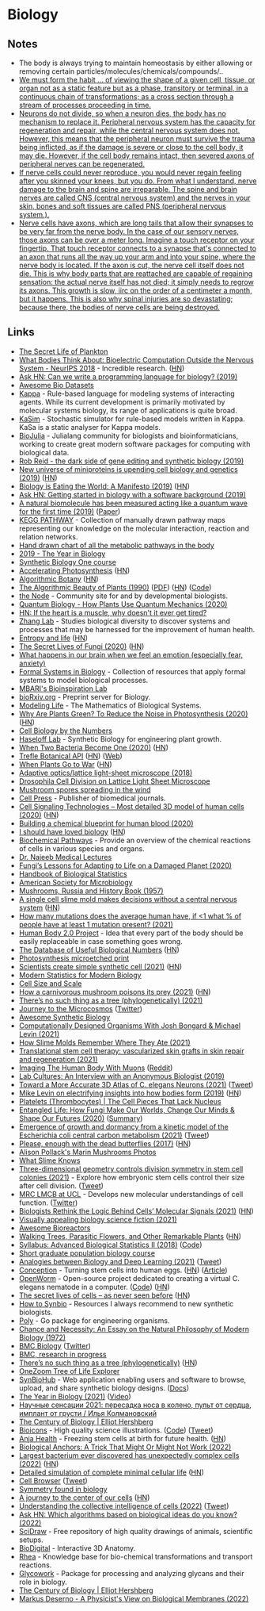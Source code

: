# Biology

## Notes

- The body is always trying to maintain homeostasis by either allowing or removing certain particles/molecules/chemicals/compounds/..
- [We must form the habit ... of viewing the shape of a given cell, tissue, or organ not as a static feature but as a phase, transitory or terminal, in a continuous chain of transformations; as a cross section through a stream of processes proceeding in time.](https://twitter.com/drmichaellevin/status/1267563603894218754)
- [Neurons do not divide, so when a neuron dies, the body has no mechanism to replace it. Peripheral nervous system has the capacity for regeneration and repair, while the central nervous system does not. However, this means that the peripheral neuron must survive the trauma being inflicted, as if the damage is severe or close to the cell body, it may die. However, if the cell body remains intact, then severed axons of peripheral nerves can be regenerated.](https://www.reddit.com/r/Foregen/comments/tt7hgq/i_had_learned_in_high_school_biology_classes_that/)
- [If nerve cells could never reproduce, you would never regain feeling after you skinned your knees, but you do. From what I understand, nerve damage to the brain and spine are irreparable. The spine and brain nerves are called CNS (central nervous system) and the nerves in your skin, bones and soft tissues are called PNS (peripheral nervous system.).](https://www.reddit.com/r/Foregen/comments/tt7hgq/i_had_learned_in_high_school_biology_classes_that/)
- [Nerve cells have axons, which are long tails that allow their synapses to be very far from the nerve body. In the case of our sensory nerves, those axons can be over a meter long. Imagine a touch receptor on your fingertip. That touch receptor connects to a synapse that's connected to an axon that runs all the way up your arm and into your spine, where the nerve body is located. If the axon is cut, the nerve cell itself does not die. This is why body parts that are reattached are capable of regaining sensation: the actual nerve itself has not died; it simply needs to regrow its axons. This growth is slow, iirc on the order of a centimeter a month, but it happens. This is also why spinal injuries are so devastating; because there, the bodies of nerve cells are being destroyed.](https://www.reddit.com/r/Foregen/comments/tt7hgq/i_had_learned_in_high_school_biology_classes_that/)

## Links

- [The Secret Life of Plankton](https://www.youtube.com/watch?v=xFQ_fO2D7f0)
- [What Bodies Think About: Bioelectric Computation Outside the Nervous System - NeurIPS 2018](https://www.youtube.com/watch?v=RjD1aLm4Thg) - Incredible research. ([HN](https://news.ycombinator.com/item?id=18736698))
- [Ask HN: Can we write a programming language for biology? (2019)](https://news.ycombinator.com/item?id=18847253)
- [Awesome Bio Datasets](https://github.com/OpenGene/awesome-bio-datasets)
- [Kappa](https://kappalanguage.org/) - Rule-based language for modeling systems of interacting agents. While its current development is primarily motivated by molecular systems biology, its range of applications is quite broad.
- [KaSim](https://github.com/Kappa-Dev/KaSim) - Stochastic simulator for rule-based models written in Kappa. KaSa is a static analyser for Kappa models.
- [BioJulia](https://biojulia.net/) - Julialang community for biologists and bioinformaticians, working to create great modern software packages for computing with biological data.
- [Rob Reid - the dark side of gene editing and synthetic biology (2019)](https://overcast.fm/+RxHEOdXhc)
- [New universe of miniproteins is upending cell biology and genetics (2019)](https://www.sciencemag.org/news/2019/10/new-universe-miniproteins-upending-cell-biology-and-genetics?rss=1) ([HN](https://news.ycombinator.com/item?id=21284770))
- [Biology is Eating the World: A Manifesto (2019)](https://a16z.com/2019/10/28/biology-eating-world-a16z-manifesto/) ([HN](https://news.ycombinator.com/item?id=21385796))
- [Ask HN: Getting started in biology with a software background (2019)](https://news.ycombinator.com/item?id=21408415)
- [A natural biomolecule has been measured acting like a quantum wave for the first time (2019)](https://www.technologyreview.com/s/614688/a-natural-biomolecule-has-been-measured-acting-in-a-quantum-wave-for-the-first-time/) ([Paper](https://arxiv.org/abs/1910.14538))
- [KEGG PATHWAY](https://www.genome.jp/kegg/pathway.html) - Collection of manually drawn pathway maps representing our knowledge on the molecular interaction, reaction and relation networks.
- [Hand drawn chart of all the metabolic pathways in the body](https://www.reddit.com/r/interestingasfuck/comments/cgitgc/hand_drawn_chart_of_all_the_metabolic_pathways_in/)
- [2019 - The Year in Biology](https://www.quantamagazine.org/quantas-year-in-biology-2019-20191223/)
- [Synthetic Biology One course](https://syntheticbiology1.com/)
- [Accelerating Photosynthesis](http://rubyplants.com/) ([HN](https://news.ycombinator.com/item?id=21999208))
- [Algorithmic Botany](http://algorithmicbotany.org/) ([HN](https://news.ycombinator.com/item?id=27379780))
- [The Algorithmic Beauty of Plants (1990)](http://algorithmicbotany.org/papers/#abop) ([PDF](http://algorithmicbotany.org/papers/abop/abop.pdf)) ([HN](https://news.ycombinator.com/item?id=25476545)) ([Code](https://github.com/arendsee/lsystems))
- [the Node](https://thenode.biologists.com/) - Community site for and by developmental biologists.
- [Quantum Biology - How Plants Use Quantum Mechanics (2020)](https://www.youtube.com/watch?v=Zc9Xk99gCr4)
- [HN: If the heart is a muscle, why doesn't it ever get tired?](https://news.ycombinator.com/item?id=22643333)
- [Zhang Lab](https://zlab.bio/) - Studies biological diversity to discover systems and processes that may be harnessed for the improvement of human health.
- [Entropy and life](https://en.wikipedia.org/wiki/Entropy_and_life) ([HN](https://news.ycombinator.com/item?id=22849554))
- [The Secret Lives of Fungi (2020)](https://www.newyorker.com/magazine/2020/05/18/the-secret-lives-of-fungi) ([HN](https://news.ycombinator.com/item?id=23149203))
- [What happens in our brain when we feel an emotion (especially fear, anxiety)](https://www.reddit.com/r/neuroscience/comments/gksen6/what_happen_in_our_brain_when_we_feel_an_emotion/)
- [Formal Systems in Biology](https://github.com/prathyvsh/formal-systems-in-biology) - Collection of resources that apply formal systems to model biological processes.
- [MBARI's Bioinspiration Lab](https://www.bioinspirationlab.org/)
- [bioRxiv.org](https://www.biorxiv.org/) - Preprint server for Biology.
- [Modeling Life](https://link.springer.com/book/10.1007/978-3-319-59731-7) - The Mathematics of Biological Systems.
- [Why Are Plants Green? To Reduce the Noise in Photosynthesis (2020)](https://www.quantamagazine.org/why-are-plants-green-to-reduce-the-noise-in-photosynthesis-20200730/) ([HN](https://news.ycombinator.com/item?id=23998793))
- [Cell Biology by the Numbers](http://book.bionumbers.org/)
- [Haseloff Lab](https://haseloff.plantsci.cam.ac.uk/) - Synthetic Biology for engineering plant growth.
- [When Two Bacteria Become One (2020)](https://www.udel.edu/udaily/2020/september/eleftherios-papoutsakis-bacterial-fusion/) ([HN](https://news.ycombinator.com/item?id=24354888))
- [Trefle Botanical API](https://github.com/treflehq/trefle-api) ([HN](https://news.ycombinator.com/item?id=24451320)) ([Web](https://trefle.io/))
- [When Plants Go to War](http://nautil.us/issue/90/something-green/when-plants-go-to-war-rp) ([HN](https://news.ycombinator.com/item?id=24702588))
- [Adaptive optics/lattice light-sheet microscope (2018)](https://www.electrooptics.com/news/harvard-team-develops-adaptive-opticslattice-light-sheet-microscope)
- [Drosophila Cell Division on Lattice Light Sheet Microscope](https://vimeo.com/202222028)
- [Mushroom spores spreading in the wind](https://twitter.com/TechAmazing/status/1316395969215369216)
- [Cell Press](https://www.cell.com/) - Publisher of biomedical journals.
- [Cell Signaling Technologies – Most detailed 3D model of human cells (2020)](http://www.digizyme.com/cst_landscapes.html) ([HN](https://news.ycombinator.com/item?id=25055908))
- [Building a chemical blueprint for human blood (2020)](https://www.nature.com/articles/d41586-020-03122-6)
- [I should have loved biology](https://jsomers.net/i-should-have-loved-biology/) ([HN](https://news.ycombinator.com/item?id=25136422))
- [Biochemical Pathways](https://www.roche.com/sustainability/philanthropy/science_education/pathways.htm) - Provide an overview of the chemical reactions of cells in various species and organs.
- [Dr. Najeeb Medical Lectures](https://www.drnajeeblectures.com/)
- [Fungi’s Lessons for Adapting to Life on a Damaged Planet (2020)](https://lithub.com/fungis-lessons-for-adapting-to-life-on-a-damaged-planet/)
- [Handbook of Biological Statistics](http://www.biostathandbook.com/)
- [American Society for Microbiology](https://asm.org/)
- [Mushrooms, Russia and History Book (1957)](https://github.com/squidsoup/mushrooms-russia-history-ebook)
- [A single cell slime mold makes decisions without a central nervous system](https://www.tum.de/nc/en/about-tum/news/press-releases/details/36462/) ([HN](https://news.ycombinator.com/item?id=26285926))
- [How many mutations does the average human have, if <1 what % of people have at least 1 mutation present? (2021)](https://www.reddit.com/r/askscience/comments/lxhyi3/how_many_mutations_does_the_average_human_have_if/)
- [Human Body 2.0 Project](https://newhumanbody.com/) - Idea that every part of the body should be easily replaceable in case something goes wrong.
- [The Database of Useful Biological Numbers](https://bionumbers.hms.harvard.edu/search.aspx) ([HN](https://news.ycombinator.com/item?id=26576173))
- [Photosynthesis microetched print](https://www.gregadunn.com/product/photosynthesis-microetched-print/)
- [Scientists create simple synthetic cell (2021)](https://www.nist.gov/news-events/news/2021/03/scientists-create-simple-synthetic-cell-grows-and-divides-normally) ([HN](https://news.ycombinator.com/item?id=26632004))
- [Modern Statistics for Modern Biology](https://web.stanford.edu/class/bios221/book/index.html)
- [Cell Size and Scale](https://learn.genetics.utah.edu/content/cells/scale/)
- [How a carnivorous mushroom poisons its prey (2021)](https://www.scientificamerican.com/article/how-a-carnivorous-mushroom-poisons-its-prey/) ([HN](https://news.ycombinator.com/item?id=26745892))
- [There’s no such thing as a tree (phylogenetically) (2021)](https://eukaryotewritesblog.com/2021/05/02/theres-no-such-thing-as-a-tree/)
- [Journey to the Microcosmos](https://www.youtube.com/c/microcosmos/videos) ([Twitter](https://twitter.com/journeytomicro))
- [Awesome Synthetic Biology](https://github.com/websemantics/awesome-synthetic-biology)
- [Computationally Designed Organisms With Josh Bongard & Michael Levin (2021)](https://www.youtube.com/watch?v=86krKgoEzGQ)
- [How Slime Molds Remember Where They Ate (2021)](https://www.scientificamerican.com/article/how-slime-molds-remember-where-they-ate/)
- [Translational stem cell therapy: vascularized skin grafts in skin repair and regeneration (2021)](https://translational-medicine.biomedcentral.com/articles/10.1186/s12967-021-02752-2)
- [Imaging The Human Body With Muons](https://www.science20.com/tommaso_dorigo/imaging_the_human_body_with_muons-254294) ([Reddit](https://www.reddit.com/r/Physics/comments/nokdun/imaging_the_human_body_with_muons/))
- [Lab Cultures: An Interview with an Anonymous Biologist (2019)](https://logicmag.io/nature/lab-cultures-an-interview-with-an-anonymous-biologist/)
- [Toward a More Accurate 3D Atlas of C. elegans Neurons (2021)](https://www.biorxiv.org/content/10.1101/2021.06.09.447813v1) ([Tweet](https://twitter.com/tegmark/status/1403343302263455749))
- [Mike Levin on electrifying insights into how bodies form (2019)](https://wyss.harvard.edu/news/mike-levin-on-electrifying-insights-into-how-bodies-form/) ([HN](https://news.ycombinator.com/item?id=27819791))
- [Platelets (Thrombocytes) | The Cell Pieces That Lack Nucleus](https://www.youtube.com/watch?v=X_8OTtdnE7w)
- [Entangled Life: How Fungi Make Our Worlds, Change Our Minds & Shape Our Futures (2020)](https://www.goodreads.com/book/show/52668915-entangled-life) ([Summary](https://twitter.com/paraschopra/status/1419295390730317828))
- [Emergence of growth and dormancy from a kinetic model of the Escherichia coli central carbon metabolism (2021)](https://www.biorxiv.org/content/10.1101/2021.07.21.453212v1) ([Tweet](https://twitter.com/yusuke_himeoka/status/1418257186476630016))
- [Please, enough with the dead butterflies (2017)](https://www.emilydamstra.com/please-enough-dead-butterflies/) ([HN](https://news.ycombinator.com/item?id=27948008))
- [Alison Pollack's Marin Mushrooms Photos](https://www.instagram.com/marin_mushrooms/)
- [What Slime Knows](https://orionmagazine.org/article/what-slime-knows/)
- [Three-dimensional geometry controls division symmetry in stem cell colonies (2021)](https://journals.biologists.com/jcs/article/134/14/jcs255018/271082/Three-dimensional-geometry-controls-division) - Explore how embryonic stem cells control their size after cell division. ([Tweet](https://twitter.com/AgChaigne/status/1420733129602523136))
- [MRC LMCB at UCL](https://www.ucl.ac.uk/lmcb/) - Develops new molecular understandings of cell function. ([Twitter](https://twitter.com/MRC_LMCB))
- [Biologists Rethink the Logic Behind Cells’ Molecular Signals (2021)](https://www.quantamagazine.org/biologists-rethink-the-logic-behind-cells-molecular-signals-20210916/) ([HN](https://news.ycombinator.com/item?id=28553158))
- [Visually appealing biology science fiction (2021)](https://twitter.com/LauraDeming/status/1438267984934424576)
- [Awesome Bioreactors](https://github.com/taivop/awesome-bioreactors)
- [Walking Trees, Parasitic Flowers, and Other Remarkable Plants](https://thereader.mitpress.mit.edu/walking-trees-parasitic-flowers-remarkable-plants-illustrated-guide/) ([HN](https://news.ycombinator.com/item?id=28619550))
- [Syllabus: Advanced Biological Statistics II (2018)](https://petrelharp.github.io/bio_610B/syllabus.html) ([Code](https://github.com/petrelharp/bio_610B))
- [Short graduate population biology course](https://github.com/petrelharp/popbio)
- [Analogies between Biology and Deep Learning (2021)](http://colah.github.io/notes/bio-analogies/) ([Tweet](https://twitter.com/ch402/status/1444769243568898048))
- [Conception](https://conception.bio/) - Turning stem cells into human eggs. ([HN](https://news.ycombinator.com/item?id=29040823)) ([Article](https://www.technologyreview.com/2021/10/28/1038172/conception-eggs-reproduction-vitro-gametogenesis/))
- [OpenWorm](https://openworm.org/) - Open-source project dedicated to creating a virtual C. elegans nematode in a computer. ([Code](https://github.com/openworm/OpenWorm)) ([HN](https://news.ycombinator.com/item?id=29045198))
- [The secret lives of cells – as never seen before](https://www.nature.com/articles/d41586-021-02904-w) ([HN](https://news.ycombinator.com/item?id=29123843))
- [How to Synbio](https://github.com/TimothyStiles/how-to-synbio) - Resources I always recommend to new synthetic biologists.
- [Poly](https://github.com/TimothyStiles/poly) - Go package for engineering organisms.
- [Chance and Necessity: An Essay on the Natural Philosophy of Modern Biology (1972)](https://www.goodreads.com/en/book/show/493746)
- [BMC Biology](https://bmcbiol.biomedcentral.com/) ([Twitter](https://twitter.com/BMCBiology))
- [BMC, research in progress](https://www.biomedcentral.com/)
- [There’s no such thing as a tree (phylogenetically)](https://eukaryotewritesblog.com/2021/05/02/) ([HN](https://news.ycombinator.com/item?id=29621646))
- [OneZoom Tree of Life Explorer](https://www.onezoom.org/)
- [SynBioHub](https://github.com/SynBioHub/synbiohub) - Web application enabling users and software to browse, upload, and share synthetic biology designs. ([Docs](https://wiki.synbiohub.org/))
- [The Year in Biology (2021)](https://www.quantamagazine.org/the-year-in-biology-20211221/) ([Video](https://www.youtube.com/watch?v=1tOx_Vh5diE))
- [Научные сенсации 2021: пересадка носа в колено, пульт от сердца, имплант от грусти / Илья Колмановский](https://www.youtube.com/watch?v=ta93_HOnu-8)
- [The Century of Biology | Elliot Hershberg](https://centuryofbio.substack.com/)
- [Bioicons](https://bioicons.com/) - High quality science illustrations. ([Code](https://github.com/duerrsimon/bioicons)) ([Tweet](https://twitter.com/ATinyGreenCell/status/1491657282438017031))
- [Anja Health](https://anjahealth.com/) - Freezing stem cells at birth for future health. ([HN](https://news.ycombinator.com/item?id=30305959))
- [Biological Anchors: A Trick That Might Or Might Not Work (2022)](https://astralcodexten.substack.com/p/biological-anchors-a-trick-that-might)
- [Largest bacterium ever discovered has unexpectedly complex cells (2022)](https://www.science.org/content/article/largest-bacterium-ever-discovered-has-unexpectedly-complex-cells) ([HN](https://news.ycombinator.com/item?id=30454045))
- [Detailed simulation of complete minimal cellular life](<https://www.cell.com/cell/fulltext/S0092-8674(21)01488-4>) ([HN](https://news.ycombinator.com/item?id=30474256))
- [Cell Browser](https://a9.io/gramstract/) ([Tweet](https://twitter.com/maxkriegers/status/1465187926157918210))
- [Symmetry found in biology](https://twitter.com/evoluchico/status/1503307804043583488)
- [A journey to the center of our cells](https://www.newyorker.com/magazine/2022/03/07/a-journey-to-the-center-of-our-cells) ([HN](https://news.ycombinator.com/item?id=30713797))
- [Understanding the collective intelligence of cells (2022)](https://www.youtube.com/watch?v=MdOHSUMb214) ([Tweet](https://twitter.com/drmichaellevin/status/1506970875890962441))
- [Ask HN: Which algorithms based on biological ideas do you know? (2022)](https://news.ycombinator.com/item?id=30955837)
- [SciDraw](https://www.scidraw.io/) - Free repository of high quality drawings of animals, scientific setups.
- [BioDigital](https://www.biodigital.com/) - Interactive 3D Anatomy.
- [Rhea](https://www.rhea-db.org/) - Knowledge base for bio-chemical transformations and transport reactions.
- [Glycowork](https://github.com/BojarLab/glycowork) - Package for processing and analyzing glycans and their role in biology.
- [The Century of Biology | Elliot Hershberg](https://centuryofbio.substack.com/)
- [Markus Deserno - A Physicist's View on Biological Membranes (2022)](https://www.youtube.com/watch?v=Hh_LxkDJxe8)
